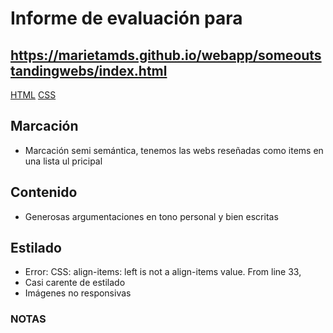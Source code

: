 # Informe de evaluación para<br/>
## https://marietamds.github.io/webapp/someoutstandingwebs/index.html
[HTML](https://validator.w3.org/nu/?doc=https%3A%2F%2Fmarietamds.github.io%2Fwebapp%2Fsomeoutstandingwebs%2Findex.html)
[CSS](https://jigsaw.w3.org/css-validator/validator?uri=https%3A%2F%2Fmarietamds.github.io%2Fwebapp%2Fsomeoutstandingwebs%2Findex.html&profile=css3svg&usermedium=all&warning=1&vextwarning=&lang=en)
<br/>

## Marcación
- Marcación semi semántica, tenemos las webs reseñadas como items en una lista ul pricipal

## Contenido
- Generosas argumentaciones en tono personal y bien escritas

## Estilado
- Error: CSS: align-items: left is not a align-items value. From line 33,
- Casi carente de estilado
- Imágenes no responsivas


### NOTAS

